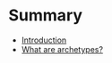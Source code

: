 # Summary

- [Introduction](./introduction.md)
- [What are archetypes?](./archetype-explanation.md)
